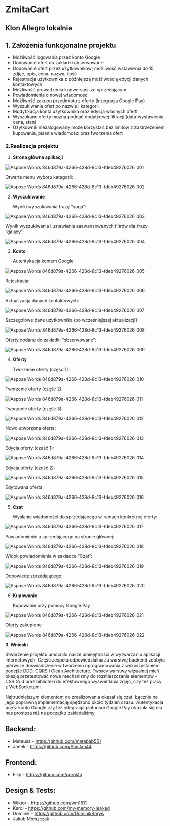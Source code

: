 # ZmitaCart
## Klon Allegro lokalnie

**<h2>1. Założenia funkcjonalne projektu</h2>**

- Możliwość logowania przez konto Google
- Dodawanie ofert do zakładki obserwowane
- Dodawanie ofert przez użytkowników; możliwość wstawienia do 15 zdjęć, opis, cena, nazwa, ilość
- Rejestracja użytkownika z późniejszą możliwością edycji danych kontaktowych
- Możliwość prowadzenia konwersacji ze sprzedającym
- Powiadomienia o nowej wiadomości
- Możliwość zakupu przedmiotu z oferty (integracja Google Pay)
- Wyszukiwanie ofert po nazwie i kategorii
- Modyfikacja konta użytkownika oraz edycja własnych ofert
- Wyszukane oferty można poddać dodatkowej filtracji (data wystawienia, cena, stan)
- Użytkownik niezalogowany może korzystać bez limitów z zastrzeżeniem kupowania, pisania wiadomości oraz tworzenia ofert

**<h3>2.Realizacja projektu</h3>**

1) **Strona główna aplikacji**

![Aspose Words 846d879a-4266-428d-8c13-fdeb49276026 001](https://github.com/mbabinski218/ZmitaCart/assets/72280222/bab601dc-d107-4757-aa38-09b97e685c39)


Otwarte menu wyboru kategorii:

![Aspose Words 846d879a-4266-428d-8c13-fdeb49276026 002](https://github.com/mbabinski218/ZmitaCart/assets/72280222/6cfecfeb-cffa-404a-b8c1-38ddd76954bf)

2) **Wyszukiwanie**

   Wyniki wyszukiwania frazy “yoga”:

![Aspose Words 846d879a-4266-428d-8c13-fdeb49276026 003](https://github.com/mbabinski218/ZmitaCart/assets/72280222/31e5cf0b-6c82-4026-ab78-a12ea896f39c)

Wynik wyszukiwania i ustawienia zaawansowanych filtrów dla frazy “galaxy”:

![Aspose Words 846d879a-4266-428d-8c13-fdeb49276026 004](https://github.com/mbabinski218/ZmitaCart/assets/72280222/b983fa4c-2e4e-4b76-880c-03a90edf9efe)

3) **Konto**

   Autentykacja kontem Google:

![Aspose Words 846d879a-4266-428d-8c13-fdeb49276026 005](https://github.com/mbabinski218/ZmitaCart/assets/72280222/bf2f7c91-0987-45bd-a79b-67fea9519173)

Rejestracja:

![Aspose Words 846d879a-4266-428d-8c13-fdeb49276026 006](https://github.com/mbabinski218/ZmitaCart/assets/72280222/c469f77e-1d54-4937-bd90-5228ea5f6333)

Aktualizacja danych kontaktowych:

![Aspose Words 846d879a-4266-428d-8c13-fdeb49276026 007](https://github.com/mbabinski218/ZmitaCart/assets/72280222/007f171f-b6ab-4040-8a84-74ab5f02e0a4)

Szczegółowe dane użytkownika (po wcześniejszej aktualizacji)

![Aspose Words 846d879a-4266-428d-8c13-fdeb49276026 008](https://github.com/mbabinski218/ZmitaCart/assets/72280222/5cae0920-593e-4278-9059-a2efec032e0b)

Oferty dodane do zakładki “obserwowane”:

![Aspose Words 846d879a-4266-428d-8c13-fdeb49276026 009](https://github.com/mbabinski218/ZmitaCart/assets/72280222/c9ba2490-a312-48f5-b9f6-68a9ee6eed89)

4) **Oferty**

   Tworzenie oferty (część 1):

![Aspose Words 846d879a-4266-428d-8c13-fdeb49276026 010](https://github.com/mbabinski218/ZmitaCart/assets/72280222/475e0111-61e3-49b1-bfe7-36c5539d694c)

Tworzenie oferty (część 2):

![Aspose Words 846d879a-4266-428d-8c13-fdeb49276026 011](https://github.com/mbabinski218/ZmitaCart/assets/72280222/b3ac1f6a-3ab1-493f-80b0-b51fb0293440)

Tworzenie oferty (część 3):

![Aspose Words 846d879a-4266-428d-8c13-fdeb49276026 012](https://github.com/mbabinski218/ZmitaCart/assets/72280222/13c034af-7c42-467b-b9f7-90bdbb92501c)

Nowo utworzona oferta:

![Aspose Words 846d879a-4266-428d-8c13-fdeb49276026 013](https://github.com/mbabinski218/ZmitaCart/assets/72280222/c48afc92-bdee-41b3-9620-0f01f3953551)

Edycja oferty (cześć 1):

![Aspose Words 846d879a-4266-428d-8c13-fdeb49276026 014](https://github.com/mbabinski218/ZmitaCart/assets/72280222/2baf4266-3d77-4e3a-b53b-713cbf5b4eb5)

Edycja oferty (cześć 2):

![Aspose Words 846d879a-4266-428d-8c13-fdeb49276026 015](https://github.com/mbabinski218/ZmitaCart/assets/72280222/a0235e3f-6a12-4708-bbab-7239407e9975)

Edytowana oferta:

![Aspose Words 846d879a-4266-428d-8c13-fdeb49276026 016](https://github.com/mbabinski218/ZmitaCart/assets/72280222/28d547c5-95f3-42c6-8d8a-58c29146a074)

5) **Czat**

   Wysłanie wiadomości do sprzedającego w ramach konkretnej oferty:

![Aspose Words 846d879a-4266-428d-8c13-fdeb49276026 017](https://github.com/mbabinski218/ZmitaCart/assets/72280222/9dcf6b69-ab83-4cac-b3aa-770d4603f0c3)

Powiadomienie u sprzedającego na stronie głównej:

![Aspose Words 846d879a-4266-428d-8c13-fdeb49276026 018](https://github.com/mbabinski218/ZmitaCart/assets/72280222/f5ead227-8b8a-4759-adc6-8b91927299be)

Widok powiadomienia w zakładce “Czat”:

![Aspose Words 846d879a-4266-428d-8c13-fdeb49276026 019](https://github.com/mbabinski218/ZmitaCart/assets/72280222/131a7315-1e8a-4bd3-b4c2-c53fed405005)

Odpowiedź sprzedającego:

![Aspose Words 846d879a-4266-428d-8c13-fdeb49276026 020](https://github.com/mbabinski218/ZmitaCart/assets/72280222/878732b1-39e9-4edd-b1bd-2336770e9430)

6) **Kupowanie**

   Kupowanie przy pomocy Google Pay

![Aspose Words 846d879a-4266-428d-8c13-fdeb49276026 021](https://github.com/mbabinski218/ZmitaCart/assets/72280222/f869554e-bba5-450d-ac2b-4784501c249e)

Oferty zakupione

![Aspose Words 846d879a-4266-428d-8c13-fdeb49276026 022](https://github.com/mbabinski218/ZmitaCart/assets/72280222/994b2894-98c1-447d-9739-f5e5cf343408)

**3. Wnioski**

Stworzenie projektu umocniło nasze umiejętności w wytwarzaniu aplikacji internetowych. Część zespołu odpowiedzialna za warstwę backend zdobyła pierwsze doświadczenie w tworzeniu oprogramowania z wykorzystaniem podejść DDD, CQRS i Clean Architecture. Twórcy warstwy wizualnej mieli okazję przetestować nowe mechanizmy do rozmieszczania elementów - CSS Grid oraz biblioteki do efektownego wyświetlania zdjęć, czy też pracy z WebSocketami.

Najtrudniejszym elementem do zrealizowania okazał się czat. Łącznie na jego poprawną implementację spędzono około tydzień czasu. Autentykacja przez konto Google czy też integracja płatności Google Pay okazała się dla nas prostsza niż na początku zakładaliśmy.


## Backend:
- Mateusz - https://github.com/matebab551
- Janek - https://github.com/PanJan44

## Frontend:
- Filip - https://github.com/corosto

## Design & Tests:
- Wiktor - https://github.com/wm1511
- Karol - https://github.com/my-memory-leaked
- Dominik - https://github.com/DominikBarys
- Jakub Mieszczak - -\-
